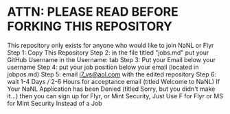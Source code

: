 # ATTN: PLEASE READ BEFORE FORKING THIS REPOSITORY
This repository only exists for anyone who would like to join NaNL or Flyr
Step 1: Copy This Repository
Step 2: in the file titled "jobs.md" put your GitHub Username in the Username: tab
Step 3: Put your Email below your username
Step 4: put your job position below your email (located in jobpos.md)
Step 5: email i7_vs@aol.com with the edited repository
Step 6: wait 1-4 Days / 2-6 Hours for acceptance email (titled Welcome to NaNL)
If Your NaNL Application has been Denied (titled Sorry, but you didn't make it...) then you can sign up for Flyr, or Mint Security, Just Use F for Flyr or MS for Mint Security Instead of a Job
